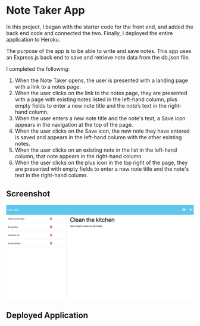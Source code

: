 # Note Taker App

In this project, I began with the starter code for the front end, and added the back end code and connected the two. Finally, I deployed the entire application to Heroku.

The purpose of the app is to be able to write and save notes. This app uses an Express.js back end to save and retrieve note data from the db.json file.

I completed the following:

1. When the Note Taker opens, the user is presented with a landing page with a link to a notes page.
2. When the user clicks on the link to the notes page, they are presented with a page with existing notes listed in the left-hand column, plus empty fields to enter a new note title and the note’s text in the right-hand column.
3. When the user enters a new note title and the note's text, a Save icon appears in the navigation at the top of the page.
4. When the user clicks on the Save icon, the new note they have entered is saved and appears in the left-hand column with the other existing notes.
5. When the user clicks on an existing note in the list in the left-hand column, that note appears in the right-hand column.
6. When the user clicks on the plus icon in the top right of the page, they are presented with empty fields to enter a new note title and the note's text in the right-hand column.

## Screenshot

<img src="./images/note-taker-screenshot.png" alt="note taker screenshot">

## Deployed Application

[]()
